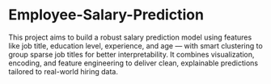 # Employee-Salary-Prediction
This project aims to build a robust salary prediction model using features like job title, education level, experience, and age — with smart clustering to group sparse job titles for better interpretability. It combines visualization, encoding, and feature engineering to deliver clean, explainable predictions tailored to real-world hiring data.
